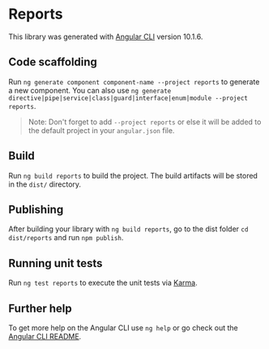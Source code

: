 # Reports

This library was generated with [Angular CLI](https://github.com/angular/angular-cli) version 10.1.6.

## Code scaffolding

Run `ng generate component component-name --project reports` to generate a new component. You can also use `ng generate directive|pipe|service|class|guard|interface|enum|module --project reports`.
> Note: Don't forget to add `--project reports` or else it will be added to the default project in your `angular.json` file. 

## Build

Run `ng build reports` to build the project. The build artifacts will be stored in the `dist/` directory.

## Publishing

After building your library with `ng build reports`, go to the dist folder `cd dist/reports` and run `npm publish`.

## Running unit tests

Run `ng test reports` to execute the unit tests via [Karma](https://karma-runner.github.io).

## Further help

To get more help on the Angular CLI use `ng help` or go check out the [Angular CLI README](https://github.com/angular/angular-cli/blob/master/README.md).

